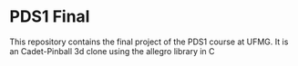 # PDS1 Final

This repository contains the final project of the PDS1 course at UFMG.
It is an Cadet-Pinball 3d clone using the allegro library in C
